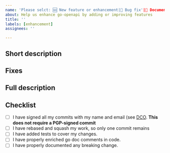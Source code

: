 ```yaml
---
name: 'Please selct: 🆕 New feature or enhancement|🔧 Bug fix'|📃 Documentation update'
about: Help us enhance go-openapi by adding or improving features
title: ''
labels: [enhancement]
assignees: ''

---
```


## Short description
<!-- Please provide a short description of your change -->

## Fixes
<!-- 
Example:
* fixes #123

Avoid cross-repository fixes, e.g.
* fixes go-openapi/spec#123

Prefer instead:
* contributes go-openapi/spec#123

This means will be solved, but when releases and dependencies updates have been carried out
-->

## Full description
<!-- If needed, please add here more details about your implementation etc -->

<!-- Since this is a bug fix, try your best not to mix this change with extra features or potentially breaking changes -->

## Checklist
<!--- Go over all the following points, and put an `x` in all the boxes that apply. -->
<!-- If you don't qualify for all of the below check list items, please mark your PR in a draft status, so it may be discussed or reviewed with lighter requirements. -->

* [ ] I have signed all my commits with my name and email (see [DCO](https://github.com/apps/dco). **This does not require a PGP-signed commit**
* [ ] I have rebased and squash my work, so only one commit remains
* [ ] I have added tests to cover my changes.
* [ ] I have properly enriched go doc comments in code.
* [ ] I have properly documented any breaking change.
